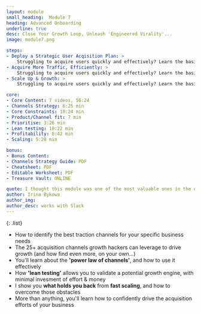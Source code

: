 ```yaml
---
layout: module
small_heading:  Module 7
heading: Advanced Onboarding
underline: true
desc: Close Your Growth Loop, Unleash 'Engineered Virality'...
image: module7.png

steps:
- Deploy a Strategic User Acqisition Plan: >
    Struggling to acquire users quickly and effectively? Learn the basic 6-step framework to unlock virtually unlimited growth opportunities...
- Acquire More Traffic, Efficiently: >
    Struggling to acquire users quickly and effectively? Learn the basic 6-step framework to unlock virtually unlimited growth opportunities...
- Scale Up & Growth: >
    Struggling to acquire users quickly and effectively? Learn the basic 6-step framework to unlock virtually unlimited growth opportunities...

core:
- Core Content: 7 videos, 56:24
- Channels Strategy: 6:25 min
- Core Constraints: 10:24 min
- Product/Channel fit: 7 min
- Prioritise: 3:26 min
- Lean testing: 10:22 min
- Profitability: 8:42 min
- Scaling: 5:20 min

bonus:
- Bonus Content:
- Channels Strategy Guide: PDF
- Cheatsheet: PDF
- Editable Worksheet: PDF
- Treasure Vault: ONLINE

quote: I thought this module was one of the most valuable ones in the entire course. Really liked this...!
author: Irina Bykowa
author_img:
author_desc: works with Slack
---
```


{: .list}
- How to identify the best traction channels for your specific business needs
- The 25+ acquisition channels growth hackers can leverage to drive growth (and how find even more, on your own...)
- You'll learn about the **'power law of channels'**, and how to use it effectively
- How **'lean testing'** allows you to validate a potential growth engine, with minimal invesment of effort & money
- I show you **what holds you back** from **fast scaling**, and how to overcome those obstacles
- More than anything, you'll learn how to confidently drive the acquisition efforts of your business
